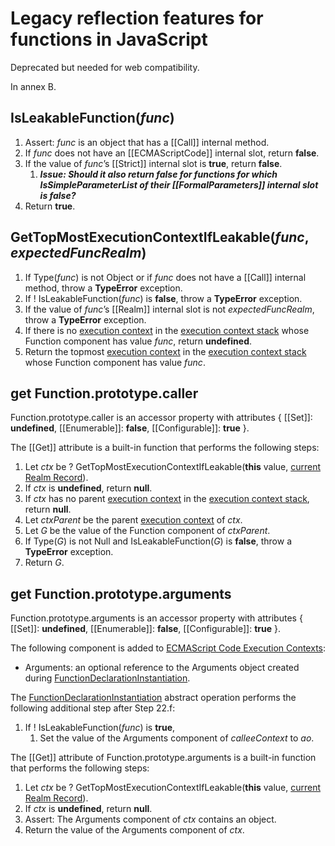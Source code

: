 # Legacy reflection features for functions in JavaScript

Deprecated but needed for web compatibility.

In annex B.

## IsLeakableFunction(_func_)

1. Assert: _func_ is an object that has a [[Call]] internal method.
1. If _func_ does not have an [[ECMAScriptCode]] internal slot, return **false**.
1. If the value of _func_’s [[Strict]] internal slot is **true**, return **false**.
    1. ***Issue: Should it also return false for functions for which IsSimpleParameterList of their [[FormalParameters]] internal slot is false?***
1. Return **true**.


## GetTopMostExecutionContextIfLeakable(_func_, _expectedFuncRealm_) 

1. If Type(_func_) is not Object or if _func_ does not have a [[Call]] internal method, throw a **TypeError** exception.
1. If ! IsLeakableFunction(_func_) is **false**, throw a **TypeError** exception.
1. If the value of _func_’s [[Realm]] internal slot is not _expectedFuncRealm_, throw a **TypeError** exception.
1. If there is no [execution context](https://tc39.github.io/ecma262/#sec-execution-contexts) in the [execution context stack](https://tc39.github.io/ecma262/#execution-context-stack) whose Function component has value _func_, return **undefined**.
1. Return the topmost [execution context](https://tc39.github.io/ecma262/#sec-execution-contexts) in the [execution context stack](https://tc39.github.io/ecma262/#execution-context-stack) whose Function component has value  _func_.


## get Function.prototype.caller

Function.prototype.caller is an accessor property with attributes { [[Set]]: **undefined**, [[Enumerable]]: **false**, [[Configurable]]: **true** }.

The [[Get]] attribute is a built-in function that performs the following steps:

1. Let _ctx_ be ? GetTopMostExecutionContextIfLeakable(**this** value, [current Realm Record](https://tc39.github.io/ecma262/#current-realm)).
1. If _ctx_ is **undefined**, return **null**.
1. If _ctx_ has no parent [execution context](https://tc39.github.io/ecma262/#sec-execution-contexts) in the [execution context stack](https://tc39.github.io/ecma262/#execution-context-stack), return **null**.
1. Let _ctxParent_ be the parent [execution context](https://tc39.github.io/ecma262/#sec-execution-contexts) of _ctx_.
1. Let _G_ be the value of the Function component of _ctxParent_.
1. If Type(_G_) is not Null and IsLeakableFunction(_G_) is **false**, throw a **TypeError** exception.
1. Return _G_.


## get Function.prototype.arguments

Function.prototype.arguments is an accessor property with attributes { [[Set]]: **undefined**, [[Enumerable]]: **false**, [[Configurable]]: **true** }.

The following component is added to [ECMAScript Code Execution Contexts](https://tc39.github.io/ecma262/#table-23):

* Arguments: an optional reference to the Arguments object created during [FunctionDeclarationInstantiation](https://tc39.github.io/ecma262/#sec-functiondeclarationinstantiation).

The [FunctionDeclarationInstantiation](https://tc39.github.io/ecma262/#sec-functiondeclarationinstantiation) abstract operation performs the following additional step after Step 22.f:

1. If ! IsLeakableFunction(_func_) is **true**,
    1. Set the value of the Arguments component of _calleeContext_ to _ao_.

The [[Get]] attribute of Function.prototype.arguments is a built-in function that performs the following steps:

1. Let _ctx_ be ? GetTopMostExecutionContextIfLeakable(**this** value, [current Realm Record](https://tc39.github.io/ecma262/#current-realm)).
1. If _ctx_ is **undefined**, return **null**.
1. Assert: The Arguments component of _ctx_ contains an object.
1. Return the value of the Arguments component of _ctx_.

